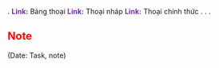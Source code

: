 .
<span style="font-weight:bold; color:rgb(112, 48, 160)">Link:</span> Bảng thoại
<span style="font-weight:bold; color:rgb(112, 48, 160)">Link:</span> Thoại nháp
<span style="font-weight:bold; color:rgb(112, 48, 160)">Link:</span> Thoại chính thức
.
.
.
## <span style="color:rgb(255, 0, 0)">Note</span> 
(Date: Task, note)